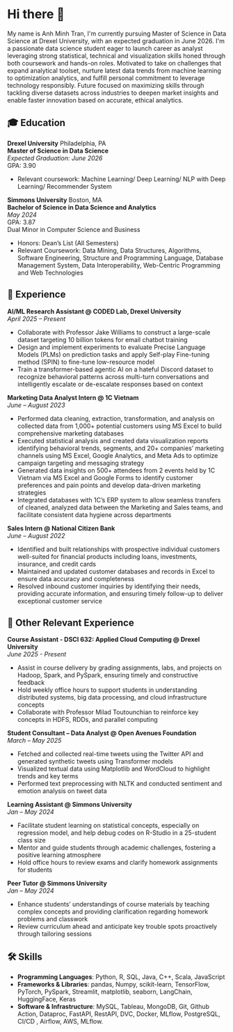 # Hi there 👋

My name is Anh Minh Tran, I'm currently pursuing Master of Science in Data Science at Drexel University, with an expected graduation in June 2026. I'm a passionate data science student eager to launch career as analyst leveraging strong statistical, technical and visualization skills honed through both coursework and hands-on roles. Motivated to take on challenges that expand analytical toolset, nurture latest data trends from machine learning to optimization analytics, and fulfill personal commitment to leverage technology responsibly. Future focused on maximizing skills through tackling diverse datasets across industries to deepen market insights and enable faster innovation based on accurate, ethical analytics.

## :mortar_board: Education

**Drexel University** 
Philadelphia, PA  
**Master of Science in Data Science**   
*Expected Graduation: June 2026*  
GPA: 3.90
- Relevant coursework: Machine Learning/ Deep Learning/ NLP with Deep Learning/ Recommender System  

**Simmons University** 
Boston, MA  
**Bachelor of Science in Data Science and Analytics**  
*May 2024*  
GPA: 3.87   
Dual Minor in Computer Science and Business  
- Honors: Dean’s List (All Semesters)
- Relevant Coursework: Data Mining, Data Structures, Algorithms, Software Engineering, Structure and Programming Language, Database Management System, Data Interoperability, Web-Centric Programming and Web Technologies  

## :office: Experience

**AI/ML Research Assistant @ CODED Lab, Drexel University**   
*April 2025 – Present*   
- Collaborate with Professor Jake Williams to construct a large-scale dataset targeting 10 billion tokens for email chatbot training
- Design and implement experiments to evaluate Precise Language Models (PLMs) on prediction tasks and apply Self-play Fine-tuning method (SPIN) to fine-tune low-resource model
- Train a transformer-based agentic AI on a hateful Discord dataset to recognize behavioral patterns across multi-turn conversations and intelligently escalate or de-escalate responses based on context
  
**Marketing Data Analyst Intern @ 1C Vietnam**  
*June – August 2023*

- Performed data cleaning, extraction, transformation, and analysis on collected data from 1,000+ potential customers using MS
Excel to build comprehensive marketing databases
- Executed statistical analysis and created data visualization reports identifying behavioral trends, segments, and 20+ companies’
marketing channels using MS Excel, Google Analytics, and Meta Ads to optimize campaign targeting and messaging strategy
- Generated data insights on 500+ attendees from 2 events held by 1C Vietnam via MS Excel and Google Forms to identify
customer preferences and pain points and develop data-driven marketing strategies
- Integrated databases with 1C’s ERP system to allow seamless transfers of cleaned, analyzed data between the Marketing and Sales teams, and facilitate consistent data hygiene across departments

**Sales Intern @ National Citizen Bank**  
 *June – August 2022*
- Identified and built relationships with prospective individual customers well-suited for financial products including loans,
investments, insurance, and credit cards
- Maintained and updated customer databases and records in Excel to ensure data accuracy and completeness
- Resolved inbound customer inquiries by identifying their needs, providing accurate information, and ensuring timely follow-up
to deliver exceptional customer service

## :school: Other Relevant Experience
**Course Assistant - DSCI 632: Applied Cloud Computing @ Drexel University**  
*June 2025 - Present*
- Assist in course delivery by grading assignments, labs, and projects on Hadoop, Spark, and PySpark, ensuring timely and constructive feedback
- Hold weekly office hours to support students in understanding distributed systems, big data processing, and cloud infrastructure concepts
- Collaborate with Professor Milad Toutounchian to reinforce key concepts in HDFS, RDDs, and parallel computing

**Student Consultant – Data Analyst @ Open Avenues Foundation**     
*March – May 2025*   
- Fetched and collected real-time tweets using the Twitter API and generated synthetic tweets using Transformer models
- Visualized textual data using Matplotlib and WordCloud to highlight trends and key terms
- Performed text preprocessing with NLTK and conducted sentiment and emotion analysis on tweet data

**Learning Assistant @ Simmons University**  
*Jan – May 2024*  
- Facilitate student learning on statistical concepts, especially on regression model, and help debug codes on R-Studio in a 25-student class size
- Mentor and guide students through academic challenges, fostering a positive learning atmosphere
- Hold office hours to review exams and clarify homework assignments for students

**Peer Tutor @ Simmons University**  
*Jan – May 2024*
- Enhance students’ understandings of course materials by teaching complex concepts and providing clarification regarding homework problems and classwork
- Review curriculum ahead and anticipate key trouble spots proactively through tailoring sessions

## 🛠 Skills

- **Programming Languages**: Python, R, SQL,  Java,  C++, Scala, JavaScript 
- **Frameworks & Libraries**: pandas, Numpy,  scikit-learn, TensorFlow, PyTorch, PySpark, Streamlit, matplotlib, seaborn, LangChain, HuggingFace, Keras
- **Software & Infrastructure**: MySQL, Tableau, MongoDB, Git, Github Action, Dataproc, FastAPI, RestAPI, DVC, Docker, MLflow, PostgreSQL, CI/CD , Airflow, AWS, MLflow.







